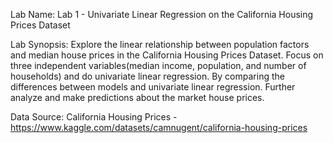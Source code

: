 Lab Name: 
Lab 1 - Univariate Linear Regression on the California Housing Prices Dataset

Lab Synopsis: 
Explore the linear relationship between population factors and median house prices in the California Housing Prices Dataset. Focus on three independent variables(median income, population, and number of households) and do univariate linear regression. By comparing the differences between models and univariate linear regression. Further analyze and make predictions about the market house prices.


Data Source:
California Housing Prices - https://www.kaggle.com/datasets/camnugent/california-housing-prices